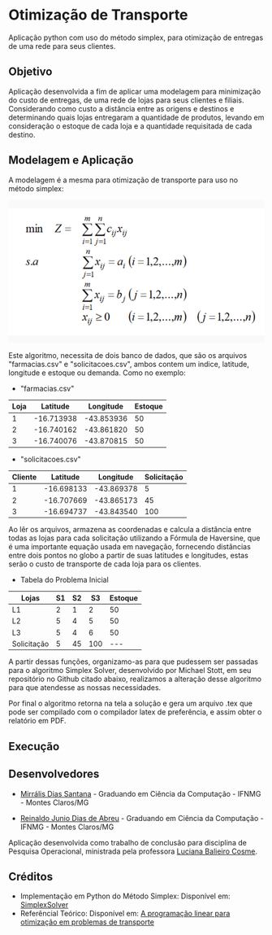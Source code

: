 # Otimização de Transporte
Aplicação python com uso do método simplex, para otimização de entregas de uma rede para seus clientes.

## Objetivo
Aplicação desenvolvida a fim de aplicar uma modelagem para minimização do custo de entregas, de uma rede de lojas para seus clientes e filiais. Considerando como custo a distância entre as origens e destinos e determinando quais lojas entregaram a quantidade de produtos, levando em consideração o estoque de cada loja e a quantidade requisitada de cada destino.

## Modelagem e Aplicação
A modelagem é a mesma para otimização de transporte para uso no método simplex:

![](img/modelagem.png)

Este algoritmo, necessita de dois banco de dados, que são os arquivos "farmacias.csv" e "solicitacoes.csv", ambos contem um indice, latitude, longitude e estoque ou demanda. Como no exemplo:

- "farmacias.csv"

| Loja | Latitude | Longitude | Estoque |
|------|----------|-----------|---------|
|1    | -16.713938 | -43.853936 | 50 |   
|2    | -16.740162 | -43.861820 | 50  | 
|3    | -16.740076 | -43.870815 | 50  |


- "solicitacoes.csv"

| Cliente | Latitude | Longitude | Solicitação |
|------|----------|-----------|---------|
|1    | -16.698133 | -43.869378 | 5     |
|2    | -16.707669 | -43.865173 | 45     |
|3    | -16.694737 | -43.843540 | 100  |


Ao lêr os arquivos, armazena as coordenadas e calcula a distância entre todas as lojas para cada solicitação utilizando a Fórmula de Haversine, que é uma importante equação usada em navegação, fornecendo distâncias entre dois pontos no globo a partir de suas latitudes e longitudes, estas serão o custo de transporte de cada loja para os clientes.

- Tabela do Problema Inicial

| Lojas | S1 | S2 | S3 | Estoque |
|------|----------|-----------|---------|---------|
|L1          | 2  | 1  | 2   | 50     | 
|L2          | 5  | 4  | 5   | 50      |
|L3          | 5  | 4  | 6   | 50      |
|Solicitação | 5  | 45 | 100 |    ---    |

A partir dessas funções, organizamo-as para que pudessem ser passadas para o algoritmo Simplex Solver, desenvolvido por Michael Stott, em seu repositório no Github citado abaixo, realizamos a alteração desse algoritmo para que atendesse as nossas necessidades.

Por final o algoritmo retorna na tela a solução e gera um arquivo .tex que pode ser compilado com o compilador latex de preferência, e assim obter o relatório em PDF.  

## Execução


## Desenvolvedores

- [Mirrális Dias Santana](https://github.com/MirrasHue) - Graduando em Ciência da Computação - IFNMG - Montes Claros/MG

- [Reinaldo Junio Dias de Abreu](https://github.com/ReinaldoDiasAbreu) - Graduando em Ciência da Computação - IFNMG - Montes Claros/MG

Aplicação desenvolvida como trabalho de conclusão para disciplina de Pesquisa Operacional, ministrada pela professora [Luciana Balieiro Cosme](https://github.com/lucianaa/).

## Créditos

 - Implementação em Python do Método Simplex: Disponível em: [SimplexSolver](https://github.com/MichaelStott/SimplexSolver)
 - Referêncial Teórico: Disponível em: [A programação linear para otimização em problemas de transporte](https://repositorio.ufpb.br/jspui/handle/123456789/2484)

